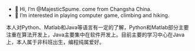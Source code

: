 - 👋 Hi, I’m @MajesticSpume. come from Changsha China.
- 👀 I’m interested in playing computer game, climbing and hiking.

<!---
MajesticSpume/MajesticSpume is a ✨ special ✨ repository because its `README.md` (this file) appears on your GitHub profile.
You can click the Preview link to take a look at your changes.
--->

本人对Python、Matlab和Java等语言有一定的了解，Python和Matlab部分主要注重在算法开发上，Java主要集中在软件开发上。目前主要的学习中心在Java上，本人属于非科班出生，编程纯属爱好。
